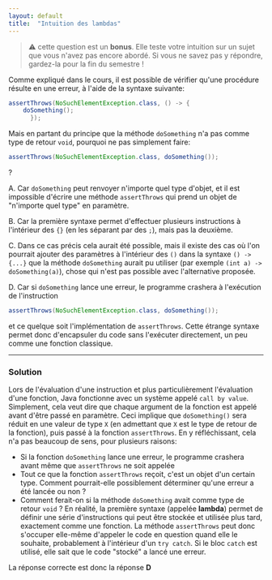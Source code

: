 ```yaml
---
layout: default
title:  "Intuition des lambdas"
---
```


> ⚠️ cette question est un **bonus**. Elle teste votre intuition sur un sujet que vous n'avez pas encore abordé. Si vous ne savez pas y répondre, gardez-la pour la fin du semestre !

Comme expliqué dans le cours, il est possible de vérifier qu'une procédure résulte en une erreur, à l'aide de la syntaxe suivante:

```java
assertThrows(NoSuchElementException.class, () -> {
	doSomething();
      });
```

Mais en partant du principe que la méthode `doSomething` n'a pas comme type de retour `void`, pourquoi ne pas simplement faire:
```java
assertThrows(NoSuchElementException.class, doSomething());
``` 
?



A. Car `doSomething` peut renvoyer n'importe quel type d'objet, et il est impossible d'écrire une méthode `assertThrows` qui prend un objet de "n'importe quel type" en paramètre.

B. Car la première syntaxe permet d'effectuer plusieurs instructions à l'intérieur des `{}` (en les séparant par des `;`), mais pas la deuxième.

C. Dans ce cas précis cela aurait été possible, mais il existe des cas où l'on pourrait ajouter des paramètres à l'intérieur des `()` dans la syntaxe `() -> {...}` que la méthode `doSomething` aurait pu utiliser (par exemple `(int a) -> doSomething(a)`), chose qui n'est pas possible avec l'alternative proposée.

D. Car si `doSomething` lance une erreur, le programme crashera à l'exécution de l'instruction
```java
assertThrows(NoSuchElementException.class, doSomething());
```
et ce quelque soit l'implémentation de `assertThrows`. Cette étrange syntaxe permet donc d'encapsuler du code sans l'exécuter directement, un peu comme une fonction classique.

***

### Solution

Lors de l'évaluation d'une instruction et plus particulièrement l'évaluation d'une fonction, Java fonctionne avec un système appelé `call by value`. Simplement, cela veut dire que chaque argument de la fonction est appelé avant d'être passé en paramètre. Ceci implique que `doSomething()` sera réduit en une valeur de type `X` (en admettant que `X` est le type de retour de la fonction), puis passé à la fonction `assertThrows`. En y réfléchissant, cela n'a pas beaucoup de sens, pour plusieurs raisons:
- Si la fonction `doSomething` lance une erreur, le programme crashera avant même que `assertThrows` ne soit appelée
- Tout ce que la fonction `assertThrows` reçoit, c'est un objet d'un certain type. Comment pourrait-elle possiblement déterminer qu'une erreur a été lancée ou non ?
- Comment ferait-on si la méthode `doSomething` avait comme type de retour `void` ?
En réalité, la première syntaxe (appelée **lambda**) permet de définir une série d'instructions qui peut être stockée et utilisée plus tard, exactement comme une fonction. La méthode `assertThrows` peut donc s'occuper elle-même d'appeler le code en question quand elle le souhaite, probablement à l'intérieur d'un `try catch`. Si le bloc `catch` est utilisé, elle sait que le code "stocké" a lancé une erreur.

La réponse correcte est donc la réponse **D**
